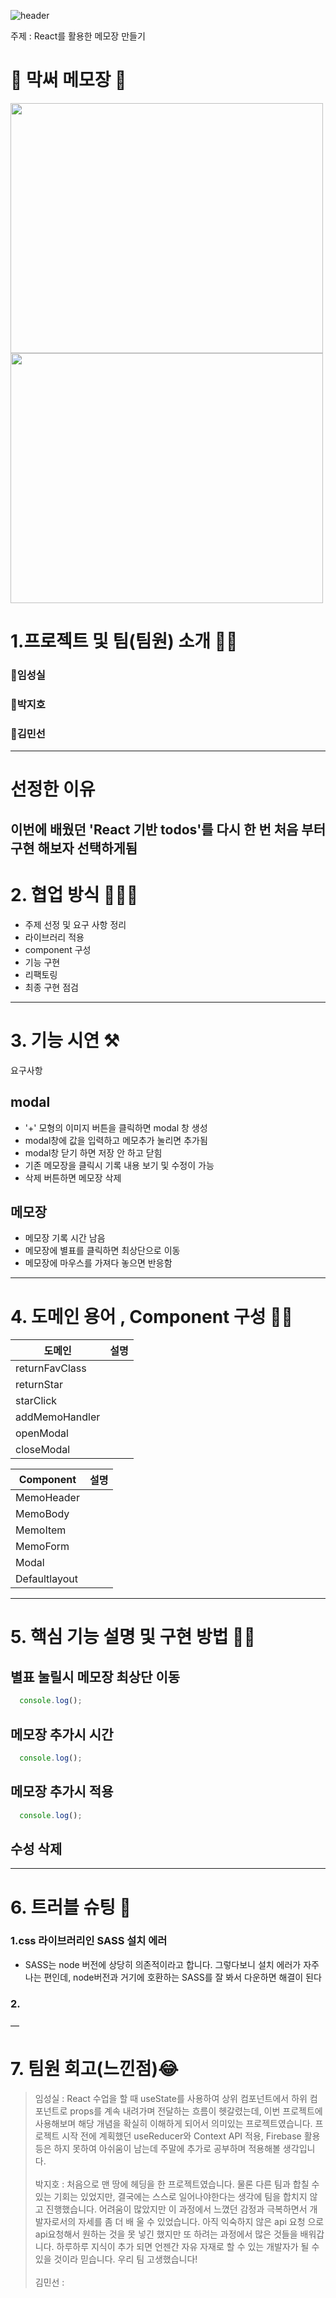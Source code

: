 ![header](https://capsule-render.vercel.app/api?type=Venom&color=auto&height=300&section=header&text=Memo%20Memo&fontSize=90)


주제 : React를 활용한 메모장 만들기

# 📝 막써 메모장 📖
<img src="public/image/load.png" width="500" height="400"/>  <img src="public/image/play.png" width="500" height="400"/>

# 1.프로젝트 및 팀(팀원) 소개 👨‍💻 
### 👧임성실
### 👦박지호
### 👦김민선

---
# 선정한 이유
 ## 이번에 배웠던 'React 기반 todos'를 다시 한 번 처음 부터 구현 해보자 선택하게됨

# 2. 협업 방식 🧑‍🤝‍🧑
- 주제 선정 및 요구 사항 정리
- 라이브러리 적용
- component 구성
- 기능 구현
- 리팩토링
- 최종 구현 점검

---
  
# 3. 기능 시연 ⚒️
요구사항

## modal
- '+' 모형의 이미지 버튼을 클릭하면 modal 창 생성
- modal창에 값을 입력하고 메모추가 눌리면 추가됨
- modal창 닫기 하면 저장 안 하고 닫힘
- 기존 메모장을 클릭시 기록 내용 보기 및 수정이 가능
- 삭제 버튼하면 메모장 삭제

## 메모장
- 메모장 기록 시간 남음
- 메모장에 별표를 클릭하면 최상단으로 이동
- 메모장에 마우스를 가져다 놓으면 반응함
  
---

# 4. 도메인 용어 , Component 구성 👨‍🏫
| 도메인 | 설명 | 
| --------- | --------------------------------------------------------------- |
| returnFavClass |  |
| returnStar |  |
| starClick |  |
| addMemoHandler |   |
| openModal |  |
| closeModal |  |


| Component | 설명 |
| --------- | --------------------------------------------------------------- |
| MemoHeader |  |
| MemoBody |  |
| MemoItem |  |
| MemoForm |  |
| Modal |  |
| Defaultlayout |  |
---


# 5. 핵심 기능 설명 및 구현 방법 👨‍🏫

## 별표 눌릴시 메모장 최상단 이동
```javascript
  console.log();
```

## 메모장 추가시 시간
```javascript
  console.log();
```

## 메모장 추가시 적용
```javascript
  console.log();
```

## 수성 삭제



---
 

# 6. 트러블 슈팅 👏
### 1.css 라이브러리인 SASS 설치 에러 <br />
 - SASS는 node 버전에 상당히 의존적이라고 합니다. 그렇다보니 설치 에러가 자주나는 편인데, node버전과 거기에 호환하는 SASS를 잘 봐서 다운하면 해결이 된다

### 2.  
  

 —  
  
# 7. 팀원 회고(느낀점)😂
> 임성실 :  React 수업을 할 때 useState를 사용하여 상위 컴포넌트에서 하위 컴포넌트로 props를 계속 내려가며 전달하는 흐름이 헷갈렸는데, 이번 프로젝트에 사용해보며 해당 개념을 확실히 이해하게 되어서 의미있는 프로젝트였습니다. 프로젝트 시작 전에 계획했던 useReducer와 Context API 적용, Firebase 활용 등은 하지 못하여 아쉬움이 남는데 주말에 추가로 공부하며 적용해볼 생각입니다.<br /> <br />
  박지호 : 처음으로 맨 땅에 헤딩을 한 프로젝트였습니다. 물론 다른 팀과 합칠 수 있는 기회는 있었지만, 결국에는 스스로 일어나야한다는 생각에 팀을 합치지 않고 진행했습니다. 어려움이 많았지만 이 과정에서 느꼈던 감정과 극복하면서 개발자로서의 자세를 좀 더  배   울 수 있었습니다. 아직 익숙하지 않은 api 요청 으로 api요청해서 원하는 것을 못 넣긴 했지만 또 하려는 과정에서 많은 것들을 배워갑니다. 하루하루 지식이 추가 되면 언젠간 자유 자재로 할 수 있는 개발자가 될 수 있을 것이라 믿습니다. 우리 팀 고생했습니다!  <br /> <br />
  김민선 : 




